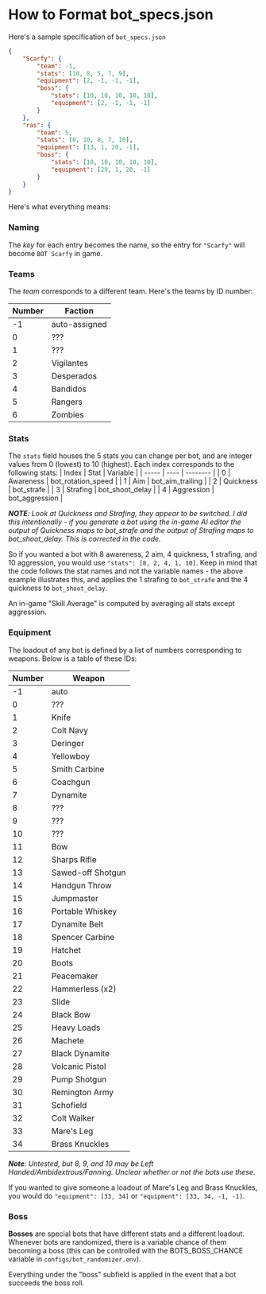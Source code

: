 # How to Format bot_specs.json

Here's a sample specification of `bot_specs.json`
```json
{
    "Scarfy": {
        "team": -1,
        "stats": [10, 8, 5, 7, 9],
        "equipment": [2, -1, -1, -1],
        "boss": {
            "stats": [10, 10, 10, 10, 10],
            "equipment": [2, -1, -1, -1]
        }
    },
    "ras": {
        "team": 5,
        "stats": [8, 10, 8, 7, 10],
        "equipment": [13, 1, 20, -1],
        "boss": {
            "stats": [10, 10, 10, 10, 10],
            "equipment": [29, 1, 20, -1]
        }
    }
}
```
Here's what everything means:

### Naming
The *key* for each entry becomes the name, so the entry for `"Scarfy"` will become `BOT Scarfy` in game.

### Teams
The *team* corresponds to a different team. Here's the teams by ID number:

| Number | Faction |
| ------ | ------- |
| -1 | auto-assigned |
| 0 | ??? |
| 1 | ??? |
| 2 | Vigilantes |
| 3 | Desperados |
| 4 | Bandidos |
| 5 | Rangers |
| 6 | Zombies |

### Stats
The `stats` field houses the 5 stats you can change per bot, and are integer values from 0 (lowest) to 10 (highest). Each index corresponds to the following stats:
| Index | Stat | Variable |
| ----- | ---- | -------- |
| 0 | Awareness | bot_rotation_speed |
| 1 | Aim | bot_aim_trailing |
| 2 | Quickness | bot_strafe |
| 3 | Strafing | bot_shoot_delay |
| 4 | Aggression | bot_aggression |

***NOTE**: Look at Quickness and Strafing, they appear to be switched. I did this intentionally - if you generate a bot using the in-game AI editor the output of Quickness maps to bot_strafe and the output of Strafing maps to bot_shoot_delay. This is corrected in the code.*

So if you wanted a bot with 8 awareness, 2 aim, 4 quickness, 1 strafing, and 10 aggression, you would use `"stats": [8, 2, 4, 1, 10]`. Keep in mind that the code follows the stat names and not the variable names - the above example illustrates this, and applies the 1 strafing to `bot_strafe` and the 4 quickness to `bot_shoot_delay`.

An in-game "Skill Average" is computed by averaging all stats except aggression.

### Equipment

The loadout of any bot is defined by a list of numbers corresponding to weapons. Below is a table of these IDs:

| Number | Weapon |
| ------ | ------ |
| -1  | auto |
| 0 | ??? |
| 1 | Knife |
| 2 | Colt Navy |
| 3 | Deringer |
| 4 | Yellowboy |
| 5 | Smith Carbine |
| 6 | Coachgun |
| 7 | Dynamite |
| 8 | ??? |
| 9 | ??? |
| 10 | ??? |
| 11 | Bow |
| 12 | Sharps Rifle |
| 13 | Sawed-off Shotgun |
| 14 | Handgun Throw |
| 15 | Jumpmaster |
| 16 | Portable Whiskey |
| 17 | Dynamite Belt |
| 18 | Spencer Carbine |
| 19 | Hatchet |
| 20 | Boots |
| 21 | Peacemaker |
| 22 | Hammerless (x2) |
| 23 | Slide |
| 24 | Black Bow |
| 25 | Heavy Loads |
| 26 | Machete |
| 27 | Black Dynamite |
| 28 | Volcanic Pistol |
| 29 | Pump Shotgun |
| 30 | Remington Army |
| 31 | Schofield |
| 32 | Colt Walker |
| 33 | Mare's Leg |
| 34 | Brass Knuckles |

***Note**: Untested, but 8, 9, and 10 may be Left Handed/Ambidextrous/Fanning. Unclear whether or not the bots use these.*

If you wanted to give someone a loadout of Mare's Leg and Brass Knuckles, you would do `"equipment": [33, 34]` or `"equipment": [33, 34, -1, -1]`.

### Boss
**Bosses** are special bots that have different stats and a different loadout. Whenever bots are randomized, there is a variable chance of them becoming a boss (this can be controlled with the BOTS_BOSS_CHANCE variable in `configs/bot_randomizer.env`).

Everything under the "boss" subfield is applied in the event that a bot succeeds the boss roll.
